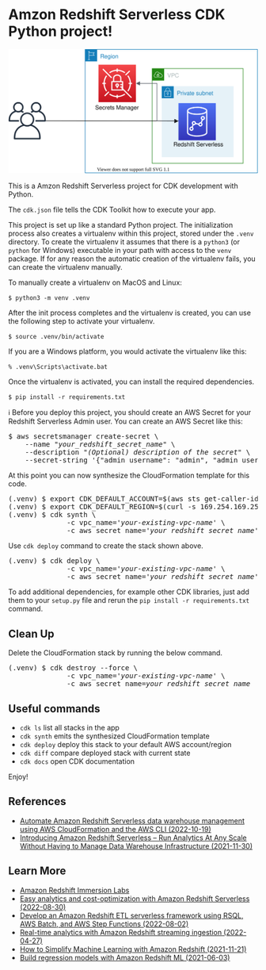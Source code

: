 
# Amzon Redshift Serverless CDK Python project!

![redshift-serverless-arch](./redshift-serverless-arch.svg)

This is a Amzon Redshift Serverless project for CDK development with Python.

The `cdk.json` file tells the CDK Toolkit how to execute your app.

This project is set up like a standard Python project.  The initialization
process also creates a virtualenv within this project, stored under the `.venv`
directory.  To create the virtualenv it assumes that there is a `python3`
(or `python` for Windows) executable in your path with access to the `venv`
package. If for any reason the automatic creation of the virtualenv fails,
you can create the virtualenv manually.

To manually create a virtualenv on MacOS and Linux:

```
$ python3 -m venv .venv
```

After the init process completes and the virtualenv is created, you can use the following
step to activate your virtualenv.

```
$ source .venv/bin/activate
```

If you are a Windows platform, you would activate the virtualenv like this:

```
% .venv\Scripts\activate.bat
```

Once the virtualenv is activated, you can install the required dependencies.

```
$ pip install -r requirements.txt
```

:information_source: Before you deploy this project, you should create an AWS Secret for your Redshift Serverless Admin user. You can create an AWS Secret like this:

<pre>
$ aws secretsmanager create-secret \
    --name "<i>your_redshift_secret_name</i>" \
    --description "<i>(Optional) description of the secret</i>" \
    --secret-string '{"admin_username": "admin", "admin_user_password": "<i>password_of_at_last_8_characters</i>"}'
</pre>

At this point you can now synthesize the CloudFormation template for this code.

<pre>
(.venv) $ export CDK_DEFAULT_ACCOUNT=$(aws sts get-caller-identity --query Account --output text)
(.venv) $ export CDK_DEFAULT_REGION=$(curl -s 169.254.169.254/latest/dynamic/instance-identity/document | jq -r .region)
(.venv) $ cdk synth \
              -c vpc_name='<i>your-existing-vpc-name</i>' \
              -c aws_secret_name='<i>your_redshift_secret_name</i>'
</pre>

Use `cdk deploy` command to create the stack shown above.

<pre>
(.venv) $ cdk deploy \
              -c vpc_name='<i>your-existing-vpc-name</i>' \
              -c aws_secret_name='<i>your_redshift_secret_name</i>'
</pre>

To add additional dependencies, for example other CDK libraries, just add
them to your `setup.py` file and rerun the `pip install -r requirements.txt`
command.

## Clean Up

Delete the CloudFormation stack by running the below command.

<pre>
(.venv) $ cdk destroy --force \
              -c vpc_name='<i>your-existing-vpc-name</i>' \
              -c aws_secret_name=<i>your_redshift_secret_name</i>
</pre>

## Useful commands

 * `cdk ls`          list all stacks in the app
 * `cdk synth`       emits the synthesized CloudFormation template
 * `cdk deploy`      deploy this stack to your default AWS account/region
 * `cdk diff`        compare deployed stack with current state
 * `cdk docs`        open CDK documentation

Enjoy!

## References

 * [Automate Amazon Redshift Serverless data warehouse management using AWS CloudFormation and the AWS CLI (2022-10-19)](https://aws.amazon.com/ko/blogs/big-data/automate-amazon-redshift-serverless-data-warehouse-management-using-aws-cloudformation-and-the-aws-cli/)
 * [Introducing Amazon Redshift Serverless – Run Analytics At Any Scale Without Having to Manage Data Warehouse Infrastructure (2021-11-30)](https://aws.amazon.com/ko/blogs/aws/introducing-amazon-redshift-serverless-run-analytics-at-any-scale-without-having-to-manage-infrastructure/)

## Learn More

 * [Amazon Redshift Immersion Labs](https://catalog.us-east-1.prod.workshops.aws/workshops/9f29cdba-66c0-445e-8cbb-28a092cb5ba7/en-US)
 * [Easy analytics and cost-optimization with Amazon Redshift Serverless (2022-08-30)](https://aws.amazon.com/ko/blogs/big-data/easy-analytics-and-cost-optimization-with-amazon-redshift-serverless/)
 * [Develop an Amazon Redshift ETL serverless framework using RSQL, AWS Batch, and AWS Step Functions (2022-08-02)](https://aws.amazon.com/ko/blogs/big-data/develop-an-amazon-redshift-etl-serverless-framework-using-rsql-aws-batch-and-aws-step-functions/)
 * [Real-time analytics with Amazon Redshift streaming ingestion (2022-04-27)](https://aws.amazon.com/ko/blogs/big-data/real-time-analytics-with-amazon-redshift-streaming-ingestion/)
 * [How to Simplify Machine Learning with Amazon Redshift (2021-11-21)](https://aws.amazon.com/ko/blogs/apn/how-to-simplify-machine-learning-with-amazon-redshift/)
 * [Build regression models with Amazon Redshift ML (2021-06-03)](https://aws.amazon.com/ko/blogs/machine-learning/build-regression-models-with-amazon-redshift-ml/)

